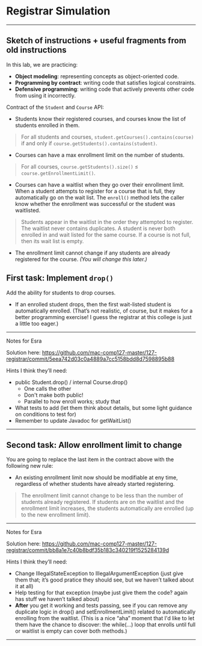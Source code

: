 # Registrar Simulation






----------------------------------------------------------------
Sketch of instructions + useful fragments from  old instructions
----------------------------------------------------------------




In this lab, we are practicing:

- **Object modeling**: representing concepts as object-oriented code.
- **Programming by contract**: writing code that satisfies logical constraints.
- **Defensive programming**: writing code that actively prevents other code from using it incorrectly.






Contract of the `Student` and `Course` API:

- Students know their registered courses, and courses know the list of students enrolled in them.
> For all students and courses, `student.getCourses().contains(course)` if and only if `course.getStudents().contains(student)`.

- Courses can have a max enrollment limit on the number of students. 
> For all courses, `course.getStudents().size()` ≤ `course.getEnrollmentLimit()`.

- Courses can have a waitlist when they go over their enrollment limit. When a student attempts to register for a course that is full, they automatically go on the wait list. The `enroll()` method lets the caller know whether the enrollment was successful or the student was waitlisted.
> Students appear in the waitlist in the order they attempted to register.
> The waitlist never contains duplicates.
> A student is never both enrolled in and wait listed for the same course.
> If a course is not full, then its wait list is empty.

- The enrollment limit cannot change if any students are already registered for the course. _(You will change this later.)_






## First task: Implement `drop()`

Add the ability for students to drop courses.

- If an enrolled student drops, then the first wait-listed student is automatically enrolled. (That’s not realistic, of course, but it makes for a better programming exercise! I guess the registrar at this college is just a little too eager.)


---
Notes for Esra

Solution here: https://github.com/mac-comp127-master/127-registrar/commit/5eea742d03c0a4889a7cc5158bdd8d7598895b88

Hints I think they’ll need:
- public Student.drop() / internal Course.drop()
    - One calls the other
    - Don't make both public!
    - Parallel to how enroll works; study that
- What tests to add (let them think about details, but some light guidance on conditions to test for)
- Remember to update Javadoc for getWaitList()
--- 




## Second task: Allow enrollment limit to change

You are going to replace the last item in the contract above with the following new rule:

- An existing enrollment limit now should be modifiable at eny time, regardless of whether students have already started registering.
> The enrollment limit cannot change to be less than the number of students already registered.
> If students are on the waitlist and the enrollment limit increases, the students automatically are enrolled (up to the new enrollment limit).


---
Notes for Esra

Solution here: https://github.com/mac-comp127-master/127-registrar/commit/bb8a1e7c40b8bdf35b183c340219f1525284139d

Hints I think they’ll need:
- Change IllegalStateException to IllegalArgumentException (just give them that; it’s good pratice they should see, but we haven’t talked about it at all)
- Help testing for that exception (maybe just give them the code? again has stuff we haven’t talked about)
- **After** you get it working and tests passing, see if you can remove any duplicate logic in drop() and setEnrollmentLimit() related to automatically enrolling from the waitlist. (This is a nice “aha” moment that I'd like to let them have the chance to discover: the while(...) loop that enrolls until full or waitlist is empty can cover both methods.)
--- 
